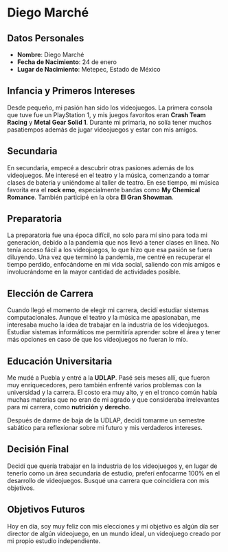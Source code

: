# Diego Marché

## Datos Personales

- **Nombre**: Diego Marché
- **Fecha de Nacimiento**: 24 de enero
- **Lugar de Nacimiento**: Metepec, Estado de México

## Infancia y Primeros Intereses

Desde pequeño, mi pasión han sido los videojuegos. La primera consola que tuve fue un PlayStation 1, y mis juegos favoritos eran **Crash Team Racing** y **Metal Gear Solid 1**. Durante mi primaria, no solía tener muchos pasatiempos además de jugar videojuegos y estar con mis amigos.

## Secundaria

En secundaria, empecé a descubrir otras pasiones además de los videojuegos. Me interesé en el teatro y la música, comenzando a tomar clases de batería y uniéndome al taller de teatro. En ese tiempo, mi música favorita era el **rock emo**, especialmente bandas como **My Chemical Romance**. También participé en la obra **El Gran Showman**.

## Preparatoria

La preparatoria fue una época difícil, no solo para mí sino para toda mi generación, debido a la pandemia que nos llevó a tener clases en línea. No tenía acceso fácil a los videojuegos, lo que hizo que esa pasión se fuera diluyendo. Una vez que terminó la pandemia, me centré en recuperar el tiempo perdido, enfocándome en mi vida social, saliendo con mis amigos e involucrándome en la mayor cantidad de actividades posible.

## Elección de Carrera

Cuando llegó el momento de elegir mi carrera, decidí estudiar sistemas computacionales. Aunque el teatro y la música me apasionaban, me interesaba mucho la idea de trabajar en la industria de los videojuegos. Estudiar sistemas informáticos me permitiría aprender sobre el área y tener más opciones en caso de que los videojuegos no fueran lo mío.

## Educación Universitaria

Me mudé a Puebla y entré a la **UDLAP**. Pasé seis meses allí, que fueron muy enriquecedores, pero también enfrenté varios problemas con la universidad y la carrera. El costo era muy alto, y en el tronco común había muchas materias que no eran de mi agrado y que consideraba irrelevantes para mi carrera, como **nutrición** y **derecho**.

Después de darme de baja de la UDLAP, decidí tomarme un semestre sabático para reflexionar sobre mi futuro y mis verdaderos intereses. 

## Decisión Final

Decidí que quería trabajar en la industria de los videojuegos y, en lugar de tenerlo como un área secundaria de estudio, preferí enfocarme 100% en el desarrollo de videojuegos. Busqué una carrera que coincidiera con mis objetivos.

## Objetivos Futuros

Hoy en día, soy muy feliz con mis elecciones y mi objetivo es algún día ser director de algún videojuego, en un mundo ideal, un videojuego creado por mi propio estudio independiente.
